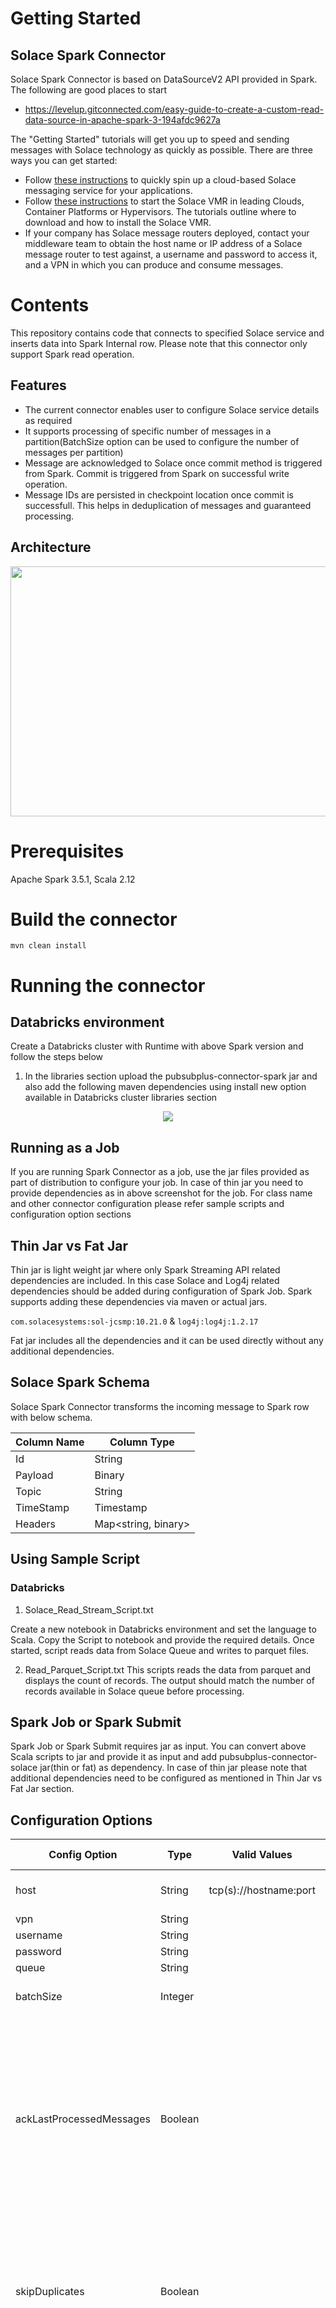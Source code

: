 # Getting Started
## Solace Spark Connector
Solace Spark Connector is based on DataSourceV2 API provided in Spark. The following are good places to start

* https://levelup.gitconnected.com/easy-guide-to-create-a-custom-read-data-source-in-apache-spark-3-194afdc9627a

The "Getting Started" tutorials will get you up to speed and sending messages with Solace technology as quickly as possible. There are three ways you can get started:

* Follow [these instructions](https://cloud.solace.com/learn/group_getting_started/ggs_signup.html) to quickly spin up a cloud-based Solace messaging service for your applications.
* Follow [these instructions](https://docs.solace.com/Solace-SW-Broker-Set-Up/Setting-Up-SW-Brokers.htm) to start the Solace VMR in leading Clouds, Container Platforms or Hypervisors. The tutorials outline where to download and how to install the Solace VMR.
* If your company has Solace message routers deployed, contact your middleware team to obtain the host name or IP address of a Solace message router to test against, a username and password to access it, and a VPN in which you can produce and consume messages.

# Contents

This repository contains code that connects to specified Solace service and inserts data into Spark Internal row. Please note that this connector only support Spark read operation.

## Features

* The current connector enables user to configure Solace service details as required
* It supports processing of specific number of messages in a partition(BatchSize option can be used to configure the number of messages per partition)
* Message are acknowledged to Solace once commit method is triggered from Spark. Commit is triggered from Spark on successful write operation.
* Message IDs are persisted in checkpoint location once commit is successfull. This helps in deduplication of messages and guaranteed processing.

## Architecture

<p align="center">
   <img width="700" height="400" src="https://user-images.githubusercontent.com/83568543/154064846-c1b5025f-9898-4190-90b5-84f05bd7fba9.png"/>
</p>

# Prerequisites

Apache Spark 3.5.1, Scala 2.12

# Build the connector

`mvn clean install`

# Running the connector

## Databricks environment

Create a Databricks cluster with Runtime with above Spark version and follow the steps below

1. In the libraries section upload the pubsubplus-connector-spark jar and also add the following maven dependencies using install new option available in Databricks cluster libraries section

<p align="center">
   <img src="https://github.com/SolaceTechCOE/spark-connector-v3/assets/83568543/b2bc0f68-d80e-422c-8fd3-af89034cdaca"/>
</p>

## Running as a Job
If you are running Spark Connector as a job, use the jar files provided as part of distribution to configure your job. In case of thin jar you need to provide dependencies as in above screenshot for the job. For class name and other connector configuration please refer sample scripts and configuration option sections

## Thin Jar vs Fat Jar
Thin jar is light weight jar where only Spark Streaming API related dependencies are included. In this case Solace and Log4j related dependencies should be added during configuration of Spark Job. Spark supports adding these dependencies via maven or actual jars.

```com.solacesystems:sol-jcsmp:10.21.0``` & ```log4j:log4j:1.2.17```

Fat jar includes all the dependencies and it can be used directly without any additional dependencies.

## Solace Spark Schema

Solace Spark Connector transforms the incoming message to Spark row with below schema.

| Column Name | Column Type         |
|-------------|---------------------|
| Id          | String              |
| Payload     | Binary              |
| Topic       | String              |
| TimeStamp   | Timestamp           |
| Headers     | Map<string, binary> |

## Using Sample Script

### Databricks

1.	Solace_Read_Stream_Script.txt

Create a new notebook in Databricks environment and set the language to Scala. Copy the Script to notebook and provide the required details. Once started, script reads data from Solace Queue and writes to parquet files. 

2.	Read_Parquet_Script.txt
This scripts reads the data from parquet and displays the count of records. The output should match the number of records available in Solace queue before processing.

## Spark Job or Spark Submit

Spark Job or Spark Submit requires jar as input. You can convert above Scala scripts to jar and provide it as input and add pubsubplus-connector-solace jar(thin or fat) as dependency. In case of thin jar please note that additional dependencies need to be configured as mentioned in Thin Jar vs Fat Jar section.

## Configuration Options
| Config Option            | Type    | Valid Values           | Default Value | Description                                                                                                                                                                                                                                                                                                                                                                                                                                                                                                                                                                                                                                                                                                                    |
|--------------------------|---------|------------------------|---------------|--------------------------------------------------------------------------------------------------------------------------------------------------------------------------------------------------------------------------------------------------------------------------------------------------------------------------------------------------------------------------------------------------------------------------------------------------------------------------------------------------------------------------------------------------------------------------------------------------------------------------------------------------------------------------------------------------------------------------------|
| host                     | String  | tcp(s)://hostname:port | Empty         | Fully Qualified Solace Hostname with protocol and port number                                                                                                                                                                                                                                                                                                                                                                                                                                                                                                                                                                                                                                                                  |
| vpn                      | String  |                        | Empty         | Solace VPN Name                                                                                                                                                                                                                                                                                                                                                                                                                                                                                                                                                                                                                                                                                                                |
| username                 | String  |                        | Empty         | Solace Client Username                                                                                                                                                                                                                                                                                                                                                                                                                                                                                                                                                                                                                                                                                                         |
| password                 | String  |                        | Empty         | Solace Client Password                                                                                                                                                                                                                                                                                                                                                                                                                                                                                                                                                                                                                                                                                                         |
| queue                    | String  |                        | Empty         | Solace Queue name                                                                                                                                                                                                                                                                                                                                                                                                                                                                                                                                                                                                                                                                                                              |
| batchSize                | Integer |                        | 1             | Set number of messages to be processed in batch. Default is set to 1                                                                                                                                                                                                                                                                                                                                                                                                                                                                                                                                                                                                                                                           |
| ackLastProcessedMessages | Boolean |                        | false         | Set this value to true if connector needs to determine processed messages in last run. The connector purely depends on offset file generated during Spark commit. In some cases connector may acknowledge the message based on offset but same may not be available in your downstream systems. In general we recommend leaving this false and handle process/reprocess of messages in downstream systems                                                                                                                                                                                                                                                                                                                      | 
| skipDuplicates           | Boolean |                        | false         | Set this value to true if connector needs check for duplicates before adding to Spark row. This scenario occurs when the tasks are executing more than expected time and message is not acknowledged before the start of next task. In such cases the message will be added again to Spark row.                                                                                                                                                                                                                                                                                                                                                                                                                                |
| offsetIndicator          | String  |                        | MESSAGE_ID    | Set this value if your Solace Message has unique ID in message header. Supported Values are <ul><li> MESSAGE_ID </li><li> CORRELATION_ID </li> <li> APPLICATION_MESSAGE_ID </li> <li> CUSTOM_USER_PROPERTY </li> </ul> CUSTOM_USER_PROPERTY refers to one of headers in user properties header. <br/> <br/> Note: Default value uses replication group message ID property as offset indicator. <br/> <br/> A replication group message ID is an attribute of Solace messages, assigned by the event broker delivering the messages to the queue and topic endpoints, that uniquely identifies a message on a particular queue or topic endpoint within a high availability (HA) group and replication group of event brokers. |
| includeHeaders           | Boolean |                        | false         | Set this value to true if message headers need to be included in output                                                                                                                                                                                                                                                                                                                                                                                                                                                                                                                                                                                                                                                        |
| partitions               | Integer |                        | 1             | Sets the number of consumers for configured queue. Equal number of partitions are created to process data received from consumers                                                                                                                                                                                                                                                                                                                                                                                                                                                                                                                                                                                              |
| createFlowsOnSameSession | Boolean |                        | false         | If enabled consumer flows are enabled on same session. The number of consumer flows is equal to number of partitions configured. This is helpful when users want to optimize on number of connections created from Spark. By default the connector creates a new connection for each consumer.                                                                                                                                                                                                                                                                                                                                                                                                                                 |


# Exploring the Code using IDE

## Using Intellij IDEA

Import the project into IntelliJ IDEA and all the maven commands are enabled automatically. Refer Build the connector section for next steps

# Authors

See the list of contributors who participated in this project.

 




